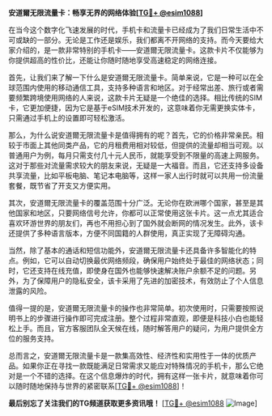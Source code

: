 **安道爾无限流量卡：畅享无界的网络体验[[TG💪+ @esim1088](https://t.me/s/esim1088)]**

在当今这个数字化飞速发展的时代，手机卡和流量卡已经成为了我们日常生活中不可或缺的一部分。无论是工作还是娱乐，我们都离不开网络的支持。而今天要给大家介绍的，是一款非常特别的手机卡——安道爾无限流量卡。这款卡片不仅能够为你提供超高的性价比，还能让你随时随地享受高速稳定的网络连接。

首先，让我们来了解一下什么是安道爾无限流量卡。简单来说，它是一种可以在全球范围内使用的移动通信工具，支持多种语言和地区。对于经常出差、旅行或者需要频繁跨境使用网络的人来说，这款卡片无疑是一个绝佳的选择。相比传统的SIM卡，它更加便捷，因为它是基于eSIM技术开发的，这意味着你无需更换实体卡，只需通过手机上的设置即可轻松激活。

那么，为什么说安道爾无限流量卡是值得拥有的呢？首先，它的价格非常亲民。相较于市面上其他同类产品，它的月租费用相对较低，但提供的流量却相当可观。以普通用户为例，每月只需支付几十元人民币，就能享受到不限量的高速上网服务。这对于那些对流量需求较大的朋友来说，无疑是一大福音。而且，它还支持多设备共享流量，比如平板电脑、笔记本电脑等，这样一家人出行时就可以共用一份流量套餐，既节省了开支又方便实用。

其次，安道爾无限流量卡的覆盖范围十分广泛。无论你在欧洲哪个国家，甚至是其他国家和地区，只要网络信号允许，你都可以正常使用这张卡片。这一点尤其适合喜欢环游世界的朋友们，再也不用担心到了国外就会断网的情况发生。此外，该卡还提供了多种语言版本，方便不同国籍的人群使用，真正实现了无障碍沟通。

当然，除了基本的通话和短信功能外，安道爾无限流量卡还具备许多智能化的特点。例如，它可以自动切换最优网络频段，确保用户始终处于最佳的网络状态；同时，它还支持在线充值，即使身在国外也能够快速解决账户余额不足的问题。另外，为了保障用户的隐私安全，该卡采用了先进的加密技术，有效防止了个人信息泄露的风险。

值得一提的是，安道爾无限流量卡的操作也非常简单。初次使用时，只需要按照说明书上的步骤进行操作即可完成注册。整个过程非常直观，即便是科技小白也能轻松上手。而且，官方客服团队全天候在线，随时解答用户的疑问，为用户提供全方位的服务支持。

总而言之，安道爾无限流量卡是一款集高效性、经济性和实用性于一体的优质产品。如果你正在寻找一款既能满足日常需求又能应对特殊情况的手机卡，那么它绝对是一个不错的选择。在这个信息爆炸的时代，拥有这样一张卡片，就意味着你可以随时随地保持与世界的紧密联系[[TG💪+ @esim1088](https://t.me/s/esim1088)]！

**最后别忘了关注我们的TG频道获取更多资讯哦！** [[TG💪+ @esim1088](https://t.me/s/esim1088) ![Image](https://i.postimg.cc/4NQfJmqS/Snipaste-2025-05-13-00-14-12.png)]